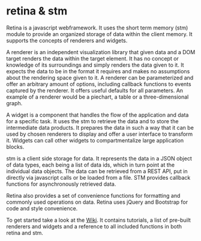 # retina & stm

Retina is a javascript webframework. It uses the short term memory
(stm) module to provide an organized storage of data within the client
memory. It supports the concepts of renderers and widgets.

A renderer is an independent visualization library that given data and
a DOM target renders the data within the target element. It has no
concept or knowledge of its surroundings and simply renders the data
given to it. It expects the data to be in the format it requires and
makes no assumptions about the rendering space given to it. A renderer
can be parameterized and offer an arbitrary amount of options,
including callback functions to events captured by the renderer. It
offers useful defaults for all parameters. An example of a renderer
would be a piechart, a table or a three-dimensional graph.

A widget is a component that handles the flow of the application and
data for a specific task. It uses the stm to retrieve the data and to
store the intermediate data products. It prepares the data in such a
way that it can be used by chosen renderers to display and offer a
user interface to transform it. Widgets can call other widgets to
compartmentalize large application blocks.

stm is a client side storage for data. It represents the data in a
JSON object of data types, each being a list of data ids, which in
turn point at the individual data objects. The data can be retrieved
from a REST API, put in directly via javascript calls or be loaded
from a file. STM provides callback functions for asynchronously
retrieved data.

Retina also provides a set of convenience functions for formatting and
commonly used operations on data. Retina uses jQuery and Bootstrap for
code and style convenience.

To get started take a look at the [Wiki](wiki). It contains tutorials, a list
of pre-built renderers and widgets and a reference to all included
functions in both retina and stm.
